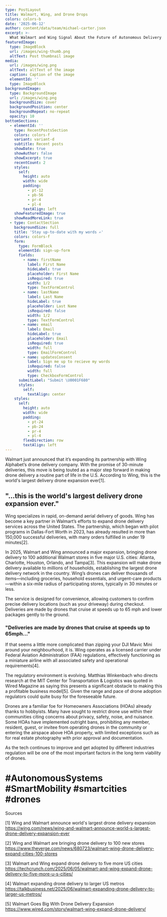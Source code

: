 ```yaml
---
type: PostLayout
title: Walmart, Wing, and Drone Drops
colors: colors-b
date: '2025-06-12'
author: content/data/team/michael-carter.json
excerpt: >-
  What Walmart and Wing Signal About the Future of Autonomous Delivery
featuredImage:
  type: ImageBlock
  url: /images/wing-thumb.png
  altText: Post thumbnail image
media:
  url: /images/wing.png
  altText: altText of the image
  caption: Caption of the image
  elementId: ''
  type: ImageBlock
backgroundImage:
  type: BackgroundImage
  url: /images/wing.png
  backgroundSize: cover
  backgroundPosition: center
  backgroundRepeat: no-repeat
  opacity: 10
bottomSections:
  - elementId: ''
    type: RecentPostsSection
    colors: colors-f
    variant: variant-d
    subtitle: Recent posts
    showDate: true
    showAuthor: false
    showExcerpt: true
    recentCount: 2
    styles:
      self:
        height: auto
        width: wide
        padding:
          - pt-12
          - pb-56
          - pr-4
          - pl-4
        textAlign: left
    showFeaturedImage: true
    showReadMoreLink: true
  - type: ContactSection
    backgroundSize: full
    title: 'Stay up-to-date with my words ✍️'
    colors: colors-f
    form:
      type: FormBlock
      elementId: sign-up-form
      fields:
        - name: firstName
          label: First Name
          hideLabel: true
          placeholder: First Name
          isRequired: true
          width: 1/2
          type: TextFormControl
        - name: lastName
          label: Last Name
          hideLabel: true
          placeholder: Last Name
          isRequired: false
          width: 1/2
          type: TextFormControl
        - name: email
          label: Email
          hideLabel: true
          placeholder: Email
          isRequired: true
          width: full
          type: EmailFormControl
        - name: updatesConsent
          label: Sign me up to recieve my words
          isRequired: false
          width: full
          type: CheckboxFormControl
      submitLabel: "Submit \U0001F680"
      styles:
        self:
          textAlign: center
    styles:
      self:
        height: auto
        width: wide
        padding:
          - pt-24
          - pb-24
          - pr-4
          - pl-4
        flexDirection: row
        textAlign: left
---
```


Walmart just announced that it’s expanding its partnership with Wing Alphabet’s drone delivery company. With the promise of 30-minute deliveries, this move is being touted as a major step forward in making drone delivery a routine part of life in the U.S. According to Wing, this is the world's largest delivery drone expansion ever[1].

## "...this is the world's largest delivery drone expansion ever."

Wing specializes in rapid, on-demand aerial delivery of goods. Wing has become a key partner in Walmart’s efforts to expand drone delivery services across the United States. The partnership, which began with pilot programs in Dallas-Fort Worth in 2023, has already resulted in more than 150,000 successful deliveries, with many orders fulfilled in under 19 minutes[2].

In 2025, Walmart and Wing announced a major expansion, bringing drone delivery to 100 additional Walmart stores in five major U.S. cities: Atlanta, Charlotte, Houston, Orlando, and Tampa[3]. This expansion will make drone delivery available to millions of households, establishing the largest drone delivery network in the country. Wing’s drones can deliver thousands of items—including groceries, household essentials, and urgent-care products—within a six-mile radius of participating stores, typically in 30 minutes or less.

The service is designed for convenience, allowing customers to confirm precise delivery locations (such as your driveway) during checkout. Deliveries are made by drones that cruise at speeds up to 65 mph and lower packages gently to the ground.

### "Deliveries are made by drones that cruise at speeds up to 65mph..."

If that seems a little more complicated than zipping your DJI Mavic Mini around your neighbourhood, it is. Wing operates as a licensed carrier under Federal Aviation Administration (FAA) regulations, effectively functioning as a miniature airline with all associated safety and operational requirements[4].

The regulatory environment is evolving. Matthias Winkenbach who directs research at the MIT Center for Transportation & Logistics was quoted in Wired Magazine as saying this presents a significant obstacle to making this a profitable business model[5]. Given the range and pace of drone adoption regulators could quite busy for the foreseeable future.

Drones are a familiar foe for Homeowners Associations (HOAs) already thanks to hobbyists. Many have sought to restrict drone use within their communities citing concerns about privacy, safety, noise, and nuisance. Some HOAs have implemented outright bans, prohibiting any member, resident, guest, or invitee from operating drones in the community or entering the airspace above HOA property, with limited exceptions such as for real estate photography with prior approval and documentation.

As the tech continues to improve and get adopted by different industries regulation will be one of the most important factors in the long term viability of drones.

# #AutonomousSystems #SmartMobility #smartcities #drones

Sources

[1] Wing and Walmart announce world's largest drone delivery expansion https://wing.com/news/wing-and-walmart-announce-world-s-largest-drone-delivery-expansion-ever

[2] Wing and Walmart are bringing drone delivery to 100 new stores https://www.theverge.com/news/680723/walmart-wing-drone-delivery-expand-cities-100-stores

[3] Walmart and Wing expand drone delivery to five more US cities https://techcrunch.com/2025/06/05/walmart-and-wing-expand-drone-delivery-to-five-more-u-s-cities/

[4] Walmart expanding drone delivery to larger US metros https://talkbusiness.net/2025/06/walmart-expanding-drone-delivery-to-larger-us-metros/

[5] Walmart Goes Big With Drone Delivery Expansion https://www.wired.com/story/walmart-wing-expand-drone-delivery/
